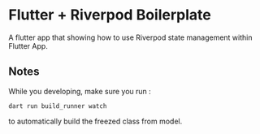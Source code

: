 # Flutter + Riverpod Boilerplate

A flutter app that showing how to use Riverpod state management within Flutter App.

## Notes

While you developing, make sure you run :

`dart run build_runner watch`

to automatically build the freezed class from model.
